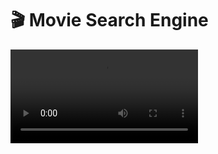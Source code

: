 # 🎬 Movie Search Engine

![streamlit-app-2024-11-26-23-11-49](streamlit-app-2024-11-26-23-11-49.webm)
